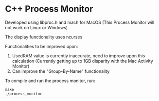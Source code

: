 # C++ Process Monitor

Developed using libproc.h and mach for MacOS (This Process Monitor will not work on Linux or Windows)

The display functionality uses ncurses

Functionalities to be improved upon:
1) UsedRAM value is currently inaccurate, need to improve upon this calculation (Currently getting up to 1GB disparity with the Mac Activity Monitor)
2) Can improve the "Group-By-Name" functionality

To compile and run the process monitor, run:
```
make
./process_monitor
```

